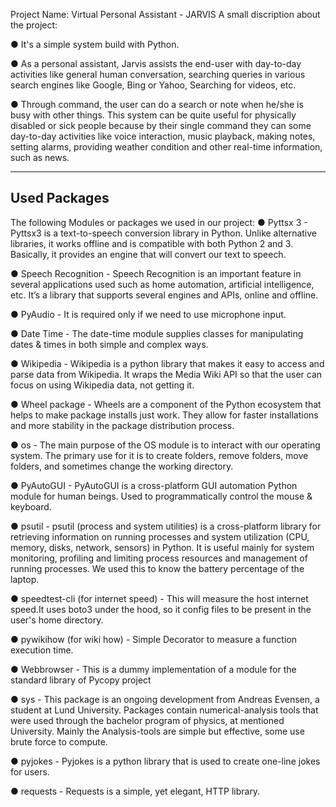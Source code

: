 
Project Name: Virtual Personal Assistant - JARVIS
A small discription about the project:

●  It's a simple system build with Python.

●  As a personal assistant, Jarvis assists the end-user with day-to-day activities like general human conversation, searching queries in various 
   search engines like Google, Bing or Yahoo, Searching for videos, etc.

●  Through command, the user can do a search or note when he/she is busy with other things. This system can be quite useful for physically disabled 
   or sick people because by their single command they can some day-to-day activities like voice interaction, music playback, making notes, setting 
   alarms, providing weather condition and other real-time information, such as news.

-----------------
Used Packages
-----------------
The following Modules or packages we used in our project:
● Pyttsx 3 - 
Pyttsx3 is a text-to-speech conversion library in Python. Unlike alternative libraries, it works offline and is compatible with both Python 2 and 3.
Basically, it provides an engine that will convert our text to speech.

● Speech Recognition -
Speech Recognition is an important feature in several applications used such as home automation, artificial intelligence, etc. 
It’s a library that supports several engines and APIs, online and offline.

● PyAudio - 
It is required only if we need to use microphone input.

● Date Time - 
The date-time module supplies classes for manipulating dates & times in both simple and complex ways.

● Wikipedia - 
Wikipedia is a python library that makes it easy to access and parse data from Wikipedia. It
wraps the Media Wiki API so that the user can focus on using Wikipedia data, not getting it.

● Wheel package - 
Wheels are a component of the Python ecosystem that helps to make package installs just
work. They allow for faster installations and more stability in the package distribution process.

● os - 
The main purpose of the OS module is to interact with our operating system. The primary use
for it is to create folders, remove folders, move folders, and sometimes change the working directory.

● PyAutoGUI - 
PyAutoGUI is a cross-platform GUI automation Python module for human beings. Used to
programmatically control the mouse & keyboard.

● psutil - 
psutil (process and system utilities) is a cross-platform library for retrieving information on
running processes and system utilization (CPU, memory, disks, network, sensors) in Python.
It is useful mainly for system monitoring, profiling and limiting process resources and
management of running processes.
We used this to know the battery percentage of the laptop.

● speedtest-cli (for internet speed) - 
This will measure the host internet speed.It uses boto3 under the hood, so it config files to be
present in the user's home directory.

● pywikihow (for wiki how) - 
Simple Decorator to measure a function execution time.

● Webbrowser - 
This is a dummy implementation of a module for the standard library of Pycopy project

● sys - 
This package is an ongoing development from Andreas Evensen, a student at Lund
University. Packages contain numerical-analysis tools that were used through the bachelor
program of physics, at mentioned University. Mainly the Analysis-tools are simple but
effective, some use brute force to compute.

● pyjokes - 
Pyjokes is a python library that is used to create one-line jokes for users.

● requests - 
Requests is a simple, yet elegant, HTTP library.




